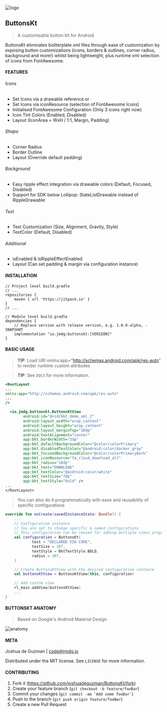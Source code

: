 ![logo](https://i.imgur.com/259nc51.png)
## ButtonsKt
> A customisable button kit for Android

ButtonsKt eliminates boilterplate xml files through ease of customization by exposing button customizations 
(icons, borders & outlines, corner radius, background and more!) 
whilst being lightweight, plus runtime xml selection of icons from FontAwesome.

#### FEATURES
###### Icons
* Set Icons via a drawable reference or
* Set Icons via iconResource (selection of FontAwesome Icons)
* Initialised FontAwesome Configuration (Only 3 icons right now)
* Icon Tint Colors (Enabled, Disabled)
* Layout (IconArea = WxH / 1:1, Margin, Padding)

###### Shape
* Corner Radius
* Border Outline
* Layout (Override default padding)

###### Background
* Easy ripple effect integration via drawable colors (Default, Focused, Disabled)
* Support for SDK below Lollipop: StateListDrawable instead of RippleDrawable

###### Text
* Text Customization (Size, Alignment, Gravity, Style)
* TextColor (Default, Disabled)

###### Additional
* isEnabled & isRippleEffectEnabled
* Layout (Can set padding & margin via configuration instance)

#### INSTALLATION

```Gradle
// Project level build.gradle
// ...
repositories {
    maven { url 'https://jitpack.io' }
}
// ...

// Module level build.gradle
dependencies {
    // Replace version with release version, e.g. 1.0.0-alpha, -SNAPSHOT
    implementation "io.jmdg:buttonskt:[VERSION]"
}
```

#### BASIC USAGE
> __TIP__: Load URI xmlns:app="http://schemas.android.com/apk/res-auto" to render runtime custom attributes

> __TIP__: See ``DOCS`` for more information.

```XML
<RootLayout
...
xmlns:app="http://schemas.android.com/apk/res-auto"
...
/>

  <io.jmdg.buttonskt.ButtonsKtView
        android:id="@+id/bkt_demo_xml_2"
        android:layout_width="wrap_content"
        android:layout_height="wrap_content"
        android:layout_marginTop="10dp"
        android:textAlignment="center"
        app:bkt_borderWidth="2dp"
        app:bkt_defaultBackgroundColor="@color/colorPrimary"
        app:bkt_disabledTextColor="@android:color/darker_gray"
        app:bkt_focusedBackgroundColor="@color/colorPrimaryDark"
        app:bkt_iconResource="fa_cloud_download_alt"
        app:bkt_radius="10dp"
        app:bkt_text="DOWNLOAD"
        app:bkt_textColor="@android:color/white"
        app:bkt_textSize="7dp"
        app:bkt_textStyle="bold" />
...
</RootLayout>

```
> You can also do it programmatically with ease and reusability of specific configurations

```Kotlin
override fun onCreate(savedInstanceState: Bundle?) {
    ...
    // Configuration instance
    // You are opt to change specific & named configurations
    // This configuration can be reused for adding multiple views programatically
    val configuration = ButtonsKt(
            text = "DECLARED VIA CODE",
            textSize = 18f,
            textStyle = BktTextStyle.BOLD,
            radius = 30f,
    )

    // Create ButtonsKtView with the desired configuration instance
    val buttonsKtView = ButtonsKtView(this, configuration)

    // Add custom view
    rl_main.addView(buttonsKtView)
    ...
}
```

#### BUTTONSKT ANATOMY
> Based on Google's Android Material Design

![anatomy](https://i.imgur.com/jNhcAZI.png)

#### META

Joshua de Guzman | code@jmdg.io

Distributed under the MIT license. See ``LICENSE`` for more information.

#### CONTRIBUTING

1. Fork it (<https://github.com/joshuadeguzman/ButtonsKt/fork>)
2. Create your feature branch (`git checkout -b feature/fooBar`)
3. Commit your changes (`git commit -am 'Add some fooBar'`)
4. Push to the branch (`git push origin feature/fooBar`)
5. Create a new Pull Request
